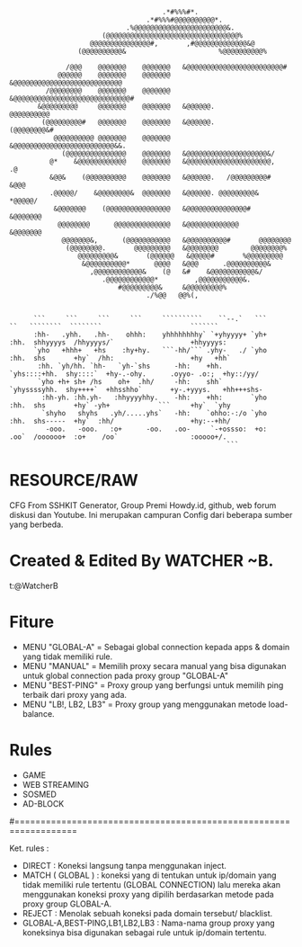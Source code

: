                                           .*#%%%#*.                                                                               
                                      .*#%%%#@@@@@@@@@@*.                                                                      
                                 .%@@@@@@@@@@@@@@@@@@@@@@@&.                                                             
                           (@@@@@@@@@@@@@@@@@@@@@@@@@@@@@@@@@%                                                         
                        @@@@@@@@@@@@@@@#,       ,#@@@@@@@@@@@@@&@                                                      
                     (@@@@@@@@@@&                       %@@@@@@@@@@%                                                   
                                                                                                                         
                  /@@@    @@@@@@@    @@@@@@@   &@@@@@@@@@@@@@@@@@@@@@@@@#                                               
                @@@@@@    @@@@@@@    @@@@@@@   &@@@@@@@@@@@@@@@@@@@@@@@@@@@                                             
             /@@@@@@@@    @@@@@@@    @@@@@@@   &@@@@@@@@@@@@@@@@@@@@@@@@@@@@@#                                          
           &@@@@@@@@@     @@@@@@@    @@@@@@@   &@@@@@@.               @@@@@@@@@@                                        
            (@@@@@@@@@#   @@@@@@@    @@@@@@@   &@@@@@@.             (@@@@@@@@&#                                         
               @@@@@@@@@@ @@@@@@@    @@@@@@@   &@@@@@@@@@@@@@@@@@@@@@@@@@&&.                                            
                 (@@@@@@@@@@@@@@@    @@@@@@@   &@@@@@@@@@@@@@@@@@@@@&/                                                  
              @*    &@@@@@@@@@@@@    @@@@@@@   &@@@@@@@@@@@@@@@@@@@@@,     .@                                           
              &@@&    (@@@@@@@@@@    @@@@@@@   &@@@@@@.   /@@@@@@@@@#    &@@@                                           
              .@@@@@/    &@@@@@@@@&  @@@@@@@   &@@@@@@. @@@@@@@@@&    *@@@@@/                                           
               &@@@@@@@    (@@@@@@@@@@@@@@@@   &@@@@@@@@@@@@@@@#    &@@@@@@@                                            
                @@@@@@@@      @@@@@@@@@@@@@@   &@@@@@@@@@@@@@      &@@@@@@@                                             
                 @@@@@@@&,      (@@@@@@@@@@@   &@@@@@@@@@@#       @@@@@@@@                                              
                  (@@@@@@@@.       @@@@@@@@@   &@@@@@@@@        @@@@@@@@%                                               
                     @@@@@@@@@&       (@@@@@@   &@@@@@#       %@@@@@@@@@                                                 
                      &@@@@@@@@@@*      @@@@   &@@@      .@@@@@@@@@@&                                                   
                        ,@@@@@@@@@@@@&    (@   &#    &@@@@@@@@@@@&/                                                     
                           .@@@@@@@@@@@@*         ,@@@@@@@@@@@&.                                                        
                               #@@@@@@@@@&     &@@@@@@@@@%                                                             
                                      ./%@@   @@%(,                                                                    

                                                                                                                                                    
          ```     ```     ```     ```     ``````````    ``--.`   ```     ``   ````````  ````````                      ```````                            
          :hh-   .yhh.   .hh-    ohhh:    yhhhhhhhhy` `+yhyyyy+ `yh+    :hh.  shhyyyys  /hhyyyys/`                   +hhyyyys:                          
          `yho   +hhh+   +hs    :hy+hy.   ```-hh/``` .yhy-   ./ `yho    :hh.  shs       +hy`  /hh:                   +hy   +hh`                         
           :hh. `yh/hh. `hh-   `yh-`shs      -hh:    +hh.       `yhs::::+hh.  shy::::`  +hy-.-ohy.      .oyyo- .o:;  +hy::/yy/                          
           `yho +h+ sh+ /hs    oh+  .hh/     -hh:    shh`       `yhyssssyhh.  shy++++`  +hhsshho`       +y-.+yyys.   +hh+++shs-                         
            :hh-yh. :hh.yh-   :hhyyyyhhy.    -hh:    +hh:       `yho    :hh.  shs       +hy` -yh+            ```     +hy`  `yhy                         
            `shyho   shyhs   .yh/.....yhs`   -hh:    `ohho:-:/o `yho    :hh.  shs-----  +hy`  :hh/                   +hy:--+hh/                         
             -ooo.   -ooo.   :o+      -oo.   .oo-     `-+ossso:  +o:    .oo`  /oooooo+  :o+    /oo`                  :ooooo+/.                          
                                                          ```                                                                                         


# RESOURCE/RAW 
CFG From SSHKIT Generator, Group Premi Howdy.id, github, web forum diskusi dan Youtube. 
Ini merupakan campuran Config dari beberapa sumber yang berbeda.
# Created & Edited By WATCHER ~B.
t:@WatcherB 


# Fiture
- MENU "GLOBAL-A" = Sebagai global connection kepada apps & domain yang tidak memiliki rule.
- MENU "MANUAL" = Memilih proxy secara manual yang bisa digunakan untuk global connection pada proxy group "GLOBAL-A"
- MENU "BEST-PING" = Proxy group yang berfungsi untuk memilih ping terbaik dari proxy yang ada.
- MENU "LB!, LB2, LB3" = Proxy group yang menggunakan metode load-balance.

# Rules
- GAME
- WEB STREAMING
- SOSMED
- AD-BLOCK

#==================================================================

 Ket. rules :
- DIRECT :
           Koneksi langsung tanpa menggunakan inject. 
- MATCH ( GLOBAL ) : 
           koneksi yang di tentukan untuk ip/domain yang tidak memiliki rule tertentu (GLOBAL CONNECTION)
           lalu mereka akan menggunakan koneksi proxy yang dipilih berdasarkan metode pada proxy group GLOBAL-A.
- REJECT : 
           Menolak sebuah koneksi pada domain tersebut/ blacklist.
- GLOBAL-A,BEST-PING,LB1,LB2,LB3 : 
           Nama-nama group proxy yang koneksinya bisa digunakan sebagai rule untuk ip/domain tertentu.
